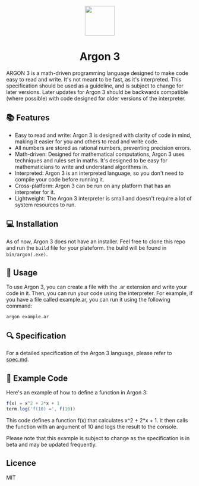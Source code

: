 <div align="center">
<p>
    <img width="80" src="https://raw.githubusercontent.com/Ugric/Argon/main/logo.png">
</p>
<h1>Argon 3</h1>
</div>

ARGON 3 is a math-driven programming language designed to make code easy to read and write. It's not meant to be fast, as it's interpreted. This specification should be used as a guideline, and is subject to change for later versions. Later updates for Argon 3 should be backwards compatible (where possible) with code designed for older versions of the interpreter.

## 📚 Features

   - Easy to read and write: Argon 3 is designed with clarity of code in mind, making it easier for you and others to read and write code.
   - All numbers are stored as rational numbers, preventing precision errors.
   - Math-driven: Designed for mathematical computations, Argon 3 uses techniques and rules set in maths. It's designed to be easy for mathematicians to write and understand algorithms in.
   - Interpreted: Argon 3 is an interpreted language, so you don't need to compile your code before running it.
   - Cross-platform: Argon 3 can be run on any platform that has an interpreter for it.
   - Lightweight: The Argon 3 interpreter is small and doesn't require a lot of system resources to run.

## 💻 Installation
As of now, Argon 3 does not have an installer. Feel free to clone this repo and run the `build` file for your plateform. the build will be found in `bin/argon(.exe)`.

## 📖 Usage

To use Argon 3, you can create a file with the .ar extension and write your code in it. Then, you can run your code using the interpreter. For example, if you have a file called example.ar, you can run it using the following command:

```
argon example.ar
```

## 🔍 Specification

For a detailed specification of the Argon 3 language, please refer to [spec.md](spec.md).

## 🚀 Example Code

Here's an example of how to define a function in Argon 3:

```javascript
f(x) = x^2 + 2*x + 1
term.log('f(10) =', f(10))
```

This code defines a function f(x) that calculates x^2 + 2*x + 1. It then calls the function with an argument of 10 and logs the result to the console.

Please note that this example is subject to change as the specification is in beta and may be updated frequently.

## Licence

MIT
